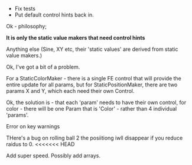 - Fix tests
- Put default control hints back in.

Ok - philosophy;

**It is only the static value makers that need control hints**

Anything else (Sine, XY etc, their 'static values' are derived from static value makers.)

Ok, I've got a bit of a problem.

For a StaticColorMaker - there is a single FE control that will provide the entire update for all params, but for StaticPositionMaker, there are two params X and Y, which each need their own Control.

Ok, the solution is - that each 'param' needs to have their own control, for color - there will be one Param that is 'Color' - rather than 4 individual 'params'.

Error on key warnings

THere's a bug on rolling ball 2 the posiitiong iwll disappear if you reduce raidus to 0.
<<<<<<< HEAD

Add super speed.
Possibly add arrays.
